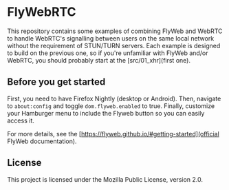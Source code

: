 # FlyWebRTC

This repository contains some examples of combining FlyWeb and WebRTC to handle
WebRTC's signalling between users on the same local network without the
requirement of STUN/TURN servers. Each example is designed to build on the
previous one, so if you're unfamiliar with FlyWeb and/or WebRTC, you should
probably start at the [src/01_xhr](first one).

## Before you get started

First, you need to have Firefox Nightly (desktop or Android). Then, navigate to
`about:config` and toggle `dom.flyweb.enabled` to true. Finally, customize your
Hamburger menu to include the Flyweb button so you can easily access it.

For more details, see the [https://flyweb.github.io/#getting-started](official
FlyWeb documentation).

## License

This project is licensed under the Mozilla Public License, version 2.0.
